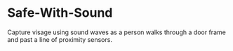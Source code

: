 Safe-With-Sound
===============

Capture visage using sound waves as a person walks through a door frame and past a line of proximity sensors.
